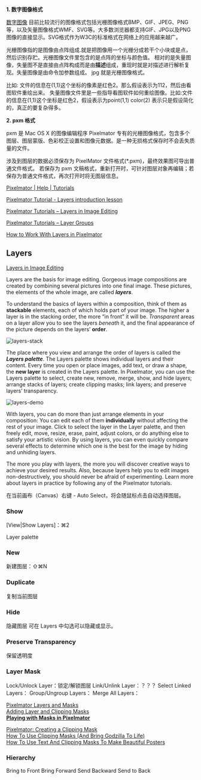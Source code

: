 **1. 数字图像格式**

[数字图像](https://zh.wikipedia.org/wiki/%E6%95%B0%E5%AD%97%E5%9B%BE%E5%83%8F)
目前比较流行的图像格式包括光栅图像格式BMP、GIF、JPEG、PNG等，以及矢量图像格式WMF、SVG等。大多数浏览器都支持GIF、JPG以及PNG图像的直接显示。SVG格式作为W3C的标准格式在网络上的应用越来越广。

光栅图像指的是图像由点阵组成.就是把图像用一个光栅分成若干个小块或是点，然后识别存贮。光栅图像文件里包含的是点阵的坐标与颜色值。
相对的是失量图像，失量图不是直接由点阵构成而是由**描述**组成，重现时就是对描述进行解析复现。失量图像是由命令加参数组成。
jpg 就是光栅图像格式。

比如: 文件的信息在(1,1)这个坐标的像素是红色2。那么假设表示为112，然后由看图软件重绘出来。
失量图像文件里是一些指导看图软件如何重绘图像。比如:文件的信息在(1,1)这个坐标是红色2，假设表示为point(1,1) color(2)
表示只是假设简化的，真正的要复杂得多。

**2. pxm 格式**

pxm 是 Mac OS X 的图像编辑程序 Pixelmator 专有的光栅图像格式，包含多个图层、图层蒙版、色彩校正设置和图像元数据。是一种无损格式保存时不会丢失质量的文件。

涉及到图层的数据必须保存为 PixelMator 文件格式(*.pxm)，最终效果图可导出普通文件格式。
若保存为 pxm 文稿格式，重新打开时，可针对图层对象再编辑；若保存为普通文件格式，再次打开时将无图层信息。

[Pixelmator | Help | Tutorials](http://www.pixelmator.com/tutorials/)

[Pixelmator Tutorial - Layers introduction lesson](https://www.youtube.com/watch?v=dynt-eOSvlA)

[Pixelmator Tutorials – Layers in Image Editing](http://www.pixelmator.com/tutorials/image-editing-basics/layers-in-image-editing/)

[Pixelmator Tutorials – Layer Groups](http://www.pixelmator.com/tutorials/image-compositions/layer-groups/)

[How to Work With Layers in Pixelmator](https://www.youtube.com/watch?v=ZXLck8ChdRQ)

## Layers
[Layers in Image Editing](http://www.pixelmator.com/tutorials/basics/layers-in-image-editing/)

Layers are the basis for image editing. Gorgeous image compositions are created by combining several pictures into one final image. These pictures, the elements of the whole image, are called **_layers_**.

To understand the basics of layers within a composition, think of them as **stackable** elements, each of which holds part of your image. The higher a layer is in the stacking order, the more “in front” it will be. _Transparent_ areas on a layer allow you to see the layers _beneath_ it, and the final appearance of the picture depends on the layers’ **order**.

![layers-stack](http://tutorials-cdn.pixelmator.com/layers/1.png)

The place where you view and arrange the order of layers is called the **_Layers palette_**. The Layers palette shows individual layers and their content. Every time you open or place images, add text, or draw a shape, the **new layer** is created in the Layers palette. In Pixelmator, you can use the Layers palette to select, create new, remove, merge, show, and hide layers; arrange stacks of layers; create clipping masks; link layers; and preserve layers’ transparency.

![layers-demo](http://tutorials-cdn.pixelmator.com/layers/2.png)

With layers, you can do more than just arrange elements in your composition: You can edit each of them **individually** without affecting the rest of your image. Click to select the layer in the Layer palette, and then freely edit, move, resize, erase, paint, adjust colors, or do anything else to satisfy your artistic vision. By using layers, you can even quickly compare several effects to determine which one is the best for the image by hiding and unhiding layers.

The more you play with layers, the more you will discover creative ways to achieve your desired results. Also, because layers help you to edit images non-destructively, you should never be afraid of experimenting. Learn more about layers in practice by following any of the Pixelmator tutorials.

在当前画布（Canvas）右键 - Auto Select，将会随鼠标点击自动选择图层。

### Show
[View|Show Layers]：⌘2

Layer palette

### New
新建图层：⇧⌘N

### Duplicate
复制当前图层

### Hide
隐藏图层
可在 Layers 中勾选可以隐藏或显示。

### Preserve Transparency
保留透明度

### Layer Mask
Lock/Unlock Layer：锁定/解锁图层
Link/Unlink Layer：？？？
Select Linked Layers：
Group/Ungroup Layers：
Merge All Layers：

[Pixelmator Layers and Masks](http://macmost.com/pixelmator-layers-and-masks.html)  
[Adding Layer and Clipping Masks](https://photofocus.com/2014/12/28/learning-pixelmator-adding-layer-and-clipping-masks/)  
[**Playing with Masks in Pixelmator**](http://abduzeedo.com/playing-masks-pixelmator)  

[Pixelmator: Creating a Clipping Mask](http://digitalapplejuice.com/pixelmator-basics-creating-a-clipping-mask/)  
[How To Use Clipping Masks (And Bring Godzilla To Life)](http://www.pixelmatortemplates.com/pixelmator-tip-27-how-to-use-clipping-masks-and-bring-godzilla-to-life/)  
[How To Use Text And Clipping Masks To Make Beautiful Posters](http://www.pixelmatortemplates.com/pixelmator-tip-51-how-to-use-text-and-clipping-masks-to-make-beautiful-posters/)

### Hierarchy
Bring to Front
Bring Forward
Send Backward
Send to Back
